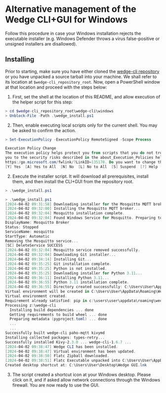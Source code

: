 # Alternative management of the Wedge CLI+GUI for Windows

Follow this procedure in case your Windows installation rejects the executable installer (e.g. Windows Defender throws a virus false-positive or unsigned installers are disallowed).

## Installing

Prior to starting, make sure you have either cloned the [wedge-cli repository](https://github.com/midokura/wedge-cli) or you have unpacked a source tarball into your machine. We shall refer to its location at `$wedge-cli_repository_root`. Now, open a PowerShell window at that location and proceed with the steps below:

1. First, set the shell at the location of this README, and allow execution of the helper script for this step:
```powershell
> cd $wedge-cli_repository_root\wedge-cli\windows
> Unblock-File -Path .\wedge_install.ps1
```

2. Then, enable executing local scripts only for the current shell. You may be asked to confirm the action.
```powershell
> Set-ExecutionPolicy -ExecutionPolicy RemoteSigned -Scope Process

Execution Policy Change
The execution policy helps protect you from scripts that you do not trust. Changing the execution policy might expose
you to the security risks described in the about_Execution_Policies help topic at
https:/go.microsoft.com/fwlink/?LinkID=135170. Do you want to change the execution policy?
[Y] Yes  [A] Yes to All  [N] No  [L] No to All  [S] Suspend  [?] Help (default is "N"): Y
```

2. Execute the installer script. It will download all prerequisites, install them, and then install the CLI+GUI from the repository root.
```powershell
> .\wedge_install.ps1

> .\wedge_install.ps1
[2024-04-02 09:31:58] Downloading installer for the Mosquitto MQTT broker...
[2024-04-02 09:32:00] Installing the Mosquitto MQTT broker...
[2024-04-02 09:32:04] Mosquitto installation complete.
[2024-04-02 09:32:04] Found Windows Service for Mosquitto. Preparing to remove...
DisplayName: Mosquitto Broker
Status: Stopped
ServiceName: mosquitto
StartType: Automatic
Removing the Mosquitto service...
[SC] DeleteService SUCCESS
[2024-04-02 09:32:04] Mosquitto service removed successfully.
[2024-04-02 09:32:04] Downloading Git installer...
[2024-04-02 09:34:14] Installing Git...
[2024-04-02 09:35:25] Git installation complete.
[2024-04-02 09:35:25] Python is not installed.
[2024-04-02 09:35:25] Downloading installer for Python 3.11...
[2024-04-02 09:36:11] Installing Python 3.11...
[2024-04-02 09:36:55] Python 3.11 installation complete.
[2024-04-02 09:36:55] Directory created successfully: C:\Users\User\AppData\Roaming\WedgeCLI
Virtual environment will be created in C:\Users\User\AppData\Roaming\WedgeCLI\virtualenv
Virtual environment created.
Requirement already satisfied: pip in c:\users\user\appdata\roaming\wedgecli\virtualenv\lib\site-packages (24.0)
Processing z:\wedge-cli
  Installing build dependencies ... done
  Getting requirements to build wheel ... done
  Preparing metadata (pyproject.toml) ... done
  ...
  ...
Successfully built wedge-cli paho-mqtt kivymd
Installing collected packages: types-retry...
Successfully installed Kivy-2.3.0 ... wedge-cli-1.6.7 ...
[2024-04-02 09:38:47] Wedge CLI has been installed.
[2024-04-02 09:38:47] Virtual environment has been updated.
[2024-04-02 09:38:50] Flatc Zipball downloaded.
[2024-04-02 09:38:51] Flatc Executable unpacked into C:\Users\User\AppData\Roaming\WedgeCLI\virtualenv\Scripts
Created desktop shortcut at: C:\Users\User\Desktop\Wedge GUI.lnk
```

3. The script created a shortcut icon at your Windows desktop. Please click on it, and if asked allow network connections through the Windows firewall. You are now ready to use the GUI.
